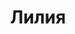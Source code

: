 ---
title: "Лилия"
description: "Горячая блондинка с подтянутой фигурой и роскошными формами всегда готова украсить ваш вечер. Я VIP эскортница, работаю моделью в журналах, поэтому главное мое увлечения – фотосессии, путешествия, шопинг. Обожаю проводить время с интересными успешными мужчинами дарить им радость и наслаждение во время отдыха. С радостью буду сопровождать вас на мероприятиях, в ресторанах, во время прогулки на яхтах. Также можем уединиться в номере отеля, заказать бутылочку вина, расслабиться в интимной обстановке. 

Чтобы заказать встречу со мной, обратитесь в агентство ВИП эскорт, и менеджер организует нам незабываемый отдых вдвоем."
Price: "От 1000$"
height: "175"
weight: "49"
age: "23"
folder: lily
bustSize: "2"
hairColor: "brunet"
visa: "europe"
mainImage: 1.webp
images:
  - 2.webp
  - 3.webp
---